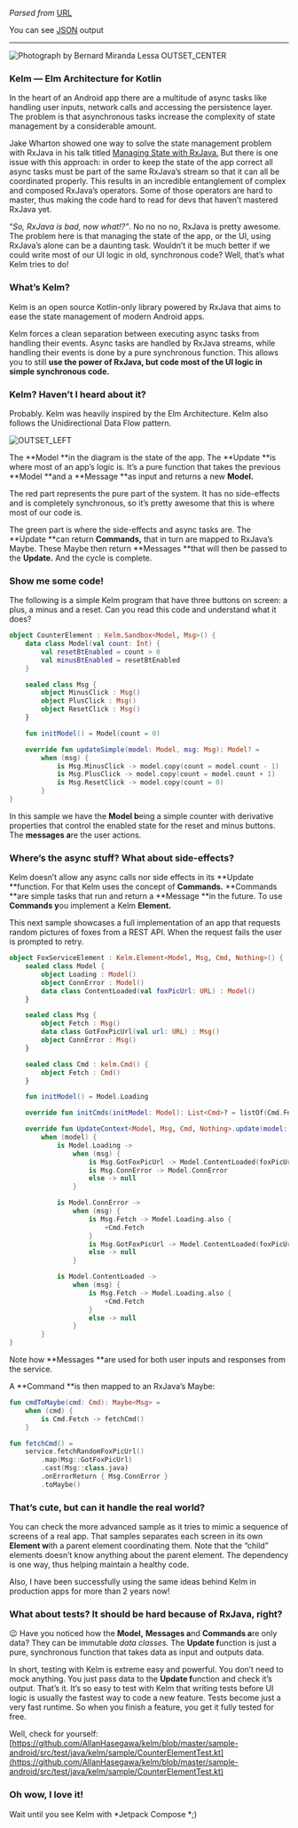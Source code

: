 *Parsed from* [URL](https://medium.com/android-frontier/kelm-kotlin-ui-architecture-ea91fb745478)

 You can see [JSON](./test7.json) output

----

![Photograph by Bernard Miranda Lessa OUTSET_CENTER](https://miro.medium.com/1*_GgGa0h4458WDgqNA7Ar-w.jpeg)

### Kelm — Elm Architecture for Kotlin

In the heart of an Android app there are a multitude of async tasks like handling user inputs, network calls and accessing the persistence layer. The problem is that asynchronous tasks increase the complexity of state management by a considerable amount.

Jake Wharton showed one way to solve the state management problem with RxJava in his talk titled [Managing State with RxJava.](https://www.youtube.com/watch?v=0IKHxjkgop4) But there is one issue with this approach: in order to keep the state of the app correct all async tasks must be part of the same RxJava’s stream so that it can all be coordinated properly. This results in an incredible entanglement of complex and composed RxJava’s operators. Some of those operators are hard to master, thus making the code hard to read for devs that haven’t mastered RxJava yet.

“*So, RxJava is bad, now what!?”*. No no no no, RxJava is pretty awesome. The problem here is that managing the state of the app, or the UI, using RxJava’s alone can be a daunting task. Wouldn’t it be much better if we could write most of our UI logic in old, synchronous code? Well, that’s what Kelm tries to do!



### What’s Kelm?

Kelm is an open source Kotlin-only library powered by RxJava that aims to ease the state management of modern Android apps.

Kelm forces a clean separation between executing async tasks from handling their events. Async tasks are handled by RxJava streams, while handling their events is done by a pure synchronous function. This allows you to still **use the power of RxJava, but code most of the UI logic in simple synchronous code.**

### Kelm? Haven’t I heard about it?

Probably. Kelm was heavily inspired by the Elm Architecture. Kelm also follows the Unidirectional Data Flow pattern.

![ OUTSET_LEFT](https://miro.medium.com/1*3BViNj2pD-M1Mkt_wLqUzA@2x.jpeg)

The **Model **in the diagram is the state of the app. The **Update **is where most of an app’s logic is. It’s a pure function that takes the previous **Model **and a **Message **as input and returns a new **Model.**

The red part represents the pure part of the system. It has no side-effects and is completely synchronous, so it’s pretty awesome that this is where most of our code is.

The green part is where the side-effects and async tasks are. The **Update **can return **Commands,** that in turn are mapped to RxJava’s Maybe. These Maybe then return **Messages **that will then be passed to the **Update.** And the cycle is complete.

### Show me some code!

The following is a simple Kelm program that have three buttons on screen: a plus, a minus and a reset. Can you read this code and understand what it does?

```kt
object CounterElement : Kelm.Sandbox<Model, Msg>() {
    data class Model(val count: Int) {
        val resetBtEnabled = count > 0
        val minusBtEnabled = resetBtEnabled
    }

    sealed class Msg {
        object MinusClick : Msg()
        object PlusClick : Msg()
        object ResetClick : Msg()
    }

    fun initModel() = Model(count = 0)

    override fun updateSimple(model: Model, msg: Msg): Model? =
        when (msg) {
            is Msg.MinusClick -> model.copy(count = model.count - 1)
            is Msg.PlusClick -> model.copy(count = model.count + 1)
            is Msg.ResetClick -> model.copy(count = 0)
        }
}
```

In this sample we have the **Model b**eing a simple counter with derivative properties that control the enabled state for the reset and minus buttons. The **messages a**re the user actions.

### Where’s the async stuff? What about side-effects?

Kelm doesn’t allow any async calls nor side effects in its **Update **function. For that Kelm uses the concept of **Commands.** **Commands **are simple tasks that run and return a **Message **in the future. To use **Commands y**ou implement a Kelm **Element.**

This next sample showcases a full implementation of an app that requests random pictures of foxes from a REST API. When the request fails the user is prompted to retry.

```kt
object FoxServiceElement : Kelm.Element<Model, Msg, Cmd, Nothing>() {
    sealed class Model {
        object Loading : Model()
        object ConnError : Model()
        data class ContentLoaded(val foxPicUrl: URL) : Model()
    }

    sealed class Msg {
        object Fetch : Msg()
        data class GotFoxPicUrl(val url: URL) : Msg()
        object ConnError : Msg()
    }

    sealed class Cmd : kelm.Cmd() {
        object Fetch : Cmd()
    }

    fun initModel() = Model.Loading

    override fun initCmds(initModel: Model): List<Cmd>? = listOf(Cmd.Fetch)

    override fun UpdateContext<Model, Msg, Cmd, Nothing>.update(model: Model, msg: Msg): Model? =
        when (model) {
            is Model.Loading ->
                when (msg) {
                    is Msg.GotFoxPicUrl -> Model.ContentLoaded(foxPicUrl = msg.url)
                    is Msg.ConnError -> Model.ConnError
                    else -> null
                }

            is Model.ConnError ->
                when (msg) {
                    is Msg.Fetch -> Model.Loading.also {
                        +Cmd.Fetch
                    }
                    is Msg.GotFoxPicUrl -> Model.ContentLoaded(foxPicUrl = msg.url)
                    else -> null
                }

            is Model.ContentLoaded ->
                when (msg) {
                    is Msg.Fetch -> Model.Loading.also {
                        +Cmd.Fetch
                    }
                    else -> null
                }
        }
}
```

Note how **Messages **are used for both user inputs and responses from the service.

A **Command **is then mapped to an RxJava’s Maybe:

```kt
fun cmdToMaybe(cmd: Cmd): Maybe<Msg> =
    when (cmd) {
        is Cmd.Fetch -> fetchCmd()
    }

fun fetchCmd() =
    service.fetchRandomFoxPicUrl()
        .map(Msg::GotFoxPicUrl)
        .cast(Msg::class.java)
        .onErrorReturn { Msg.ConnError }
        .toMaybe()
```

### That’s cute, but can it handle the real world?

You can check the more advanced sample as it tries to mimic a sequence of screens of a real app. That samples separates each screen in its own **Element w**ith a parent element coordinating them. Note that the “child” elements doesn’t know anything about the parent element. The dependency is one way, thus helping maintain a healthy code.



Also, I have been successfully using the same ideas behind Kelm in production apps for more than 2 years now!

### What about tests? It should be hard because of RxJava, right?

😉 Have you noticed how the **Model,** **Messages a**nd **Commands a**re only data? They can be immutable *data classes.* The **Update f**unction is just a pure, synchronous function that takes data as input and outputs data.

In short, testing with Kelm is extreme easy and powerful. You don’t need to mock anything. You just pass data to the **Update f**unction and check it’s output. That’s it. It’s so easy to test with Kelm that writing tests before UI logic is usually the fastest way to code a new feature. Tests become just a very fast runtime. So when you finish a feature, you get it fully tested for free.

Well, check for yourself: [https://github.com/AllanHasegawa/kelm/blob/master/sample-android/src/test/java/kelm/sample/CounterElementTest.kt](https://github.com/AllanHasegawa/kelm/blob/master/sample-android/src/test/java/kelm/sample/CounterElementTest.kt)

### Oh wow, I love it!

Wait until you see Kelm with *Jetpack Compose *;)